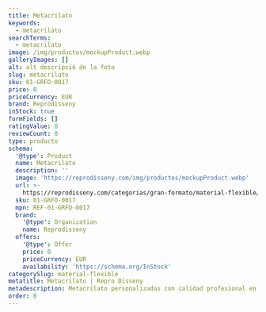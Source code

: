 ```yaml
---
title: Metacrilato
keywords:
  - metacrilato
searchTerms:
  - metacrilato
image: /img/productos/mockupProduct.webp
galleryImages: []
alt: alt descripció de la foto
slug: metacrilato
sku: 01-GRFO-0017
price: 0
priceCurrency: EUR
brand: Reprodisseny
inStock: true
formFields: []
ratingValue: 0
reviewCount: 0
type: producto
schema:
  '@type': Product
  name: Metacrilato
  description: ''
  image: 'https://reprodisseny.com/img/productos/mockupProduct.webp'
  url: >-
    https://reprodisseny.com/categorias/gran-formato/material-flexible/metacrilato
  sku: 01-GRFO-0017
  mpn: REF-01-GRFO-0017
  brand:
    '@type': Organization
    name: Reprodisseny
  offers:
    '@type': Offer
    price: 0
    priceCurrency: EUR
    availability: 'https://schema.org/InStock'
categorySlug: material-flexible
metatitle: Metacrilato | Repro Disseny
metadescription: Metacrilato personalizadas con calidad profesional en Cataluña.
order: 0
---
```


